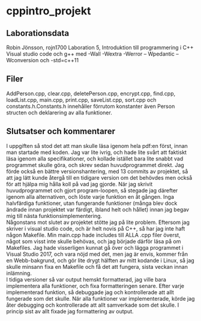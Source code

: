 # cppintro_projekt
## Laborationsdata
Robin Jönsson, rojn1700
Laboration 5, Introduktion till programmering i C++
Visual studio code och g++ med -Wall -Wextra -Werror – Wpedantic – Wconversion och 
-std=c++11
## Filer
AddPerson.cpp, clear.cpp, deletePerson.cpp, encrypt.cpp, find.cpp, loadList.cpp, main.cpp, print.cpp, saveList.cpp, sort.cpp och constants.h.Constants.h innehåller förrutom konstanter även Person structen och deklarering av alla funktioner.
## Slutsatser och kommentarer
I uppgiften så stod det att man skulle läsa igenom hela pdf:en först, innan man startade med koden. Jag var lite ivrig, och hade lite svårt att faktiskt läsa igenom alla specifikationer, och kollade istället bara lite snabbt vad programmet skulle göra, och skrev sedan huvudprogrammet direkt. Jag förde också en bättre versionshantering, med 13 commits av projektet, så att jag lätt kunde återgå till en tidigare version om det behövdes men också för att hjälpa mig hålla koll på vad jag gjorde. När jag skrivit huvudprogrammet och gjort program-loopen, så stegade jag därefter igenom alla alternativen, och löste varje funktion en åt gången. Inga halvfärdiga funktioner, utan fungerande funktioner (många blev dock ändrade innan projektet var färdigt, ibland helt och hållet) innan jag begav mig till nästa funktionsimplementering. <br />
Någonstans mot slutet av projektet stötte jag på lite problem. Eftersom jag skriver i visual studio code, och är helt novis på C++, så har jag inte haft någon Makefile. Min main.cpp hade includes till ALLA .cpp filer överst, något som visst inte skulle behövas, och jag började därför läsa på om Makefiles. Jag hade visserligen kunnat gå över och lägga programmet i Visual Studio 2017, och vara nöjd med det, men jag är envis, kommer från en Webb-bakgrund, och gör lite drygt hälften av mitt kodande i Linux, så jag skulle minsann fixa en Makefile och få det att fungera, sista veckan innan inlämning.<br />
I tidiga versioner så var output hemskt formatterad, jag ville bara implementera alla funktioner, och fixa formatteringen senare. Efter varje implementerad funktion, så debuggade jag och kontrollerade att allt fungerade som det skulle. När alla funktioner var implementerade, körde jag åter debugging och kontrollerade att allt samverkade som det skulle. I princip sist av allt fixade jag formattering av output.
